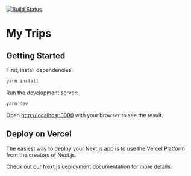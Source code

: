 [![Build Status](https://travis-ci.com/davidalves1/my-trips.svg?branch=main)](https://travis-ci.com/davidalves1/my-trips)

# My Trips

## Getting Started

First, install dependencies:

```bash
yarn install
```

Run the development server:
```bash
yarn dev
```

Open [http://localhost:3000](http://localhost:3000) with your browser to see the result.

## Deploy on Vercel

The easiest way to deploy your Next.js app is to use the [Vercel Platform](https://vercel.com/new?utm_medium=default-template&filter=next.js&utm_source=create-next-app&utm_campaign=create-next-app-readme) from the creators of Next.js.

Check out our [Next.js deployment documentation](https://nextjs.org/docs/deployment) for more details.
